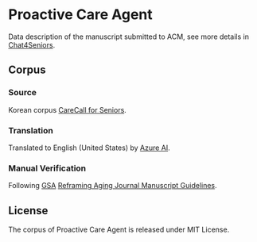# Proactive Care Agent
Data description of the manuscript submitted to ACM, see more details in [Chat4Seniors](https://github.com/YJY131248/Chat4Seniors/tree/main).
## Corpus
### Source
Korean corpus [CareCall for Seniors](https://github.com/naver-ai/carecall-corpus).
### Translation
Translated to English (United States) by [Azure AI](https://learn.microsoft.com/en-us/azure/ai-services/translator/).
### Manual Verification
Following [GSA](https://www.geron.org/) [Reframing Aging Journal Manuscript Guidelines](https://static.primary.prod.gcms.the-infra.com/static/site/gsa/document/Reframing_Aging_Journal_Manuscript_Guidelines.pdf?node=412d7ccc31fac597b9de).
## License
The corpus of Proactive Care Agent is released under MIT License.
